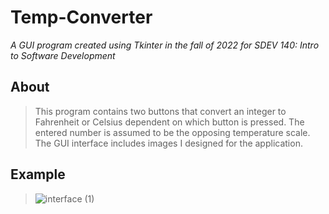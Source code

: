 # Temp-Converter
*A GUI program created using Tkinter in the fall of 2022 for SDEV 140: Intro to Software Development*

## About
> This program contains two buttons that convert an integer to Fahrenheit or Celsius dependent on which button is pressed.
> The entered number is assumed to be the opposing temperature scale.
> The GUI interface includes images I designed for the application.

## Example
> ![interface (1)](https://user-images.githubusercontent.com/126116482/223576221-6a61f201-2b87-49d8-9ff8-cd1e5895a2b9.png)



